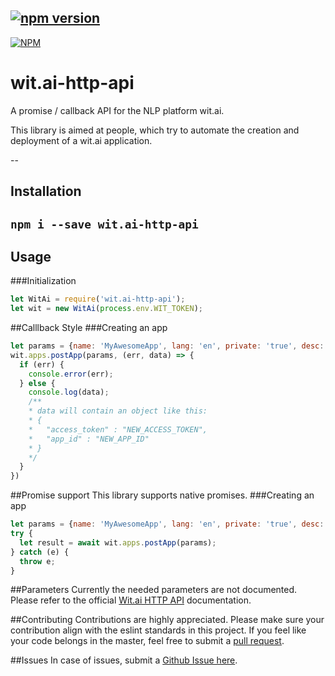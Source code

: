 [![npm version](https://badge.fury.io/js/wit.ai-http-api.svg)](https://badge.fury.io/js/wit.ai-http-api)
--
[![NPM](https://nodei.co/npm/wit.ai-http-api.png)](https://nodei.co/npm/wit.ai-http-api/)
# wit.ai-http-api
A promise / callback API for the NLP platform wit.ai.

This library is aimed at people, which try to automate the creation and deployment of a wit.ai application.

--
## Installation
`npm i --save wit.ai-http-api`
--
## Usage
###Initialization
```javascript
let WitAi = require('wit.ai-http-api');
let wit = new WitAi(process.env.WIT_TOKEN);
```

##Calllback Style
###Creating an app
```javascript
let params = {name: 'MyAwesomeApp', lang: 'en', private: 'true', desc: 'Test'};
wit.apps.postApp(params, (err, data) => {
  if (err) {
    console.error(err);
  } else {
    console.log(data);
    /**
    * data will contain an object like this:
    * {
    *   "access_token" : "NEW_ACCESS_TOKEN",
    *   "app_id" : "NEW_APP_ID"
    * }
    */
  }
})
```
##Promise support
This library supports native promises.
###Creating an app
```javascript
let params = {name: 'MyAwesomeApp', lang: 'en', private: 'true', desc: 'Test'};
try {
  let result = await wit.apps.postApp(params);
} catch (e) {
  throw e;
}
```

##Parameters
Currently the needed parameters are not documented.
Please refer to the official [Wit.ai HTTP API](https://wit.ai/docs/http/20170307) documentation.

##Contributing
Contributions are highly appreciated.
Please make sure your contribution align with the eslint standards in this project.
If you feel like your code belongs in the master, feel free to submit a 
[pull request](https://github.com/Nop0x/wit.ai-http-api/pulls).

##Issues
In case of issues, submit a [Github Issue here](https://github.com/Nop0x/wit.ai-http-api/issues).
